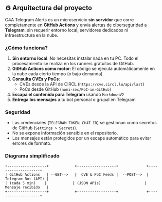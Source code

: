 ## ⚙️ Arquitectura del proyecto

C4A Telegram Alerts es un microservicio **sin servidor** que corre completamente en **GitHub Actions** y envía alertas de ciberseguridad a **Telegram**, sin requerir entorno local, servidores dedicados ni infraestructura en la nube.

### ¿Cómo funciona?

1. **Sin entorno local**: No necesitas instalar nada en tu PC. Todo el procesamiento se realiza en los runners gratuitos de GitHub.
2. **GitHub Actions como motor**: El código se ejecuta automáticamente en la nube cada cierto tiempo (o bajo demanda).
3. **Consulta CVEs y PoCs**:
   - CVEs desde la API de CIRCL (`https://cve.circl.lu/api/last`)
   - PoCs desde GitHub (`nomi-sec/PoC-in-GitHub`)
4. **Escapa el contenido para Telegram** usando `MarkdownV2`
5. **Entrega los mensajes** a tu bot personal o grupal en Telegram

### Seguridad
- Las credenciales (`TELEGRAM_TOKEN`, `CHAT_ID`) se gestionan como secretos de GitHub (`Settings > Secrets`).
- No se expone información sensible en el repositorio.
- Los mensajes están protegidos por un escape automático para evitar errores de formato.

### Diagrama simplificado

```plaintext
+------------------+            +------------------+             +--------------------+
| GitHub Actions   | --GET-->   |  CVE & PoC Feeds |  --POST-->  | Telegram Bot (API) |
| (cada 5 min)    |            | (JSON APIs)      |             | Mensaje recibido   |
+------------------+            +------------------+             +--------------------+
